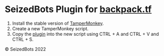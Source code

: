 # SeizedBots Plugin for [backpack.tf](https://backpack.tf)
1. Install the stable version of [TamperMonkey](https://www.tampermonkey.net/).
2. Create a new TamperMonkey script.
3. Copy the [plugin](index.js) into the new script using CTRL + A and CTRL + V and CTRL + S.

&copy; SeizedBots 2022